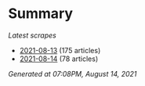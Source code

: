 # Summary
*Latest scrapes*
* [2021-08-13](https://github.com/nuuuwan/news_lk/blob/data/news_lk.2021-08-13.json) (175 articles)
* [2021-08-14](https://github.com/nuuuwan/news_lk/blob/data/news_lk.2021-08-14.json) (78 articles)

*Generated at 07:08PM, August 14, 2021*